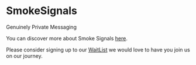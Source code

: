 # SmokeSignals

Genuinely Private Messaging

You can discover more about Smoke Signals [here](https://www.smokesignalsapp.net/).

Please consider signing up to our [WaitList](https://www.smokesignalsapp.net#WaitList) we would love to have you join us on our journey.

